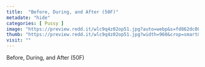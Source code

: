 ```yaml
---
title:  "Before, During, and After (50F)"
metadate: "hide"
categories: [ Pussy ]
image: "https://preview.redd.it/wlc9q4z02op51.jpg?auto=webp&s=fd862dc00fe9da4ac1bf939e362f30c4800a2f4c"
thumb: "https://preview.redd.it/wlc9q4z02op51.jpg?width=960&crop=smart&auto=webp&s=675e0191d6e66d51672a36dfab4cb78bf7f21b00"
visit: ""
---
```

Before, During, and After (50F)
